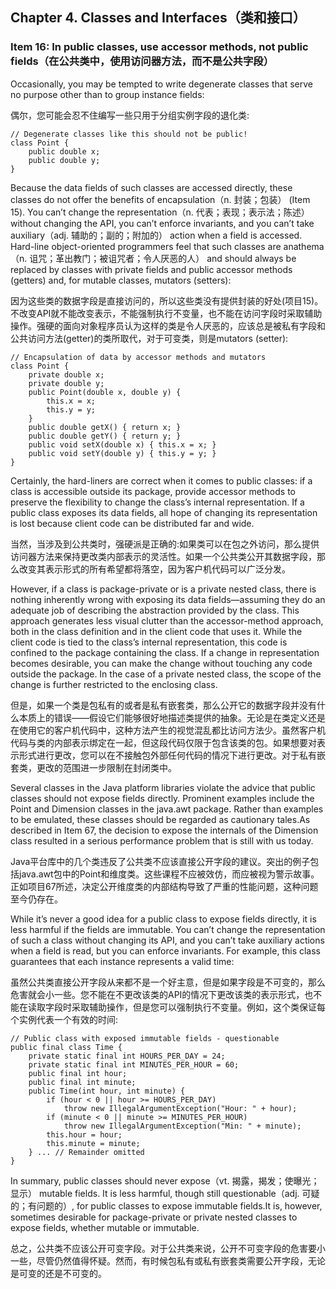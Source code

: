 ## Chapter 4. Classes and Interfaces（类和接口）

### Item 16: In public classes, use accessor methods, not public fields（在公共类中，使用访问器方法，而不是公共字段）

Occasionally, you may be tempted to write degenerate classes that serve no purpose other than to group instance fields:

偶尔，您可能会忍不住编写一些只用于分组实例字段的退化类:

```
// Degenerate classes like this should not be public!
class Point {
    public double x;
    public double y;
}
```

Because the data fields of such classes are accessed directly, these classes do not offer the benefits of encapsulation（n. 封装；包装） (Item 15). You can’t change the representation（n. 代表；表现；表示法；陈述） without changing the API, you can’t enforce invariants, and you can’t take auxiliary（adj. 辅助的；副的；附加的） action when a field is accessed. Hard-line object-oriented programmers feel that such classes are anathema（n. 诅咒；革出教门；被诅咒者；令人厌恶的人） and should always be replaced by classes with private fields and public accessor methods (getters) and, for mutable classes, mutators (setters):

因为这些类的数据字段是直接访问的，所以这些类没有提供封装的好处(项目15)。不改变API就不能改变表示，不能强制执行不变量，也不能在访问字段时采取辅助操作。强硬的面向对象程序员认为这样的类是令人厌恶的，应该总是被私有字段和公共访问方法(getter)的类所取代，对于可变类，则是mutators (setter):

```
// Encapsulation of data by accessor methods and mutators
class Point {
    private double x;
    private double y;
    public Point(double x, double y) {
        this.x = x;
        this.y = y;
    }
    public double getX() { return x; }
    public double getY() { return y; }
    public void setX(double x) { this.x = x; }
    public void setY(double y) { this.y = y; }
}
```

Certainly, the hard-liners are correct when it comes to public classes: if a class is accessible outside its package, provide accessor methods to preserve the flexibility to change the class’s internal representation. If a public class exposes its data fields, all hope of changing its representation is lost because client code can be distributed far and wide.

当然，当涉及到公共类时，强硬派是正确的:如果类可以在包之外访问，那么提供访问器方法来保持更改类内部表示的灵活性。如果一个公共类公开其数据字段，那么改变其表示形式的所有希望都将落空，因为客户机代码可以广泛分发。

However, if a class is package-private or is a private nested class, there is nothing inherently wrong with exposing its data fields—assuming they do an adequate job of describing the abstraction provided by the class. This approach generates less visual clutter than the accessor-method approach, both in the class definition and in the client code that uses it. While the client code is tied to the class’s internal representation, this code is confined to the package containing the class. If a change in representation becomes desirable, you can make the change without touching any code outside the package. In the case of a private nested class, the scope of the change is further restricted to the enclosing class.

但是，如果一个类是包私有的或者是私有嵌套类，那么公开它的数据字段并没有什么本质上的错误——假设它们能够很好地描述类提供的抽象。无论是在类定义还是在使用它的客户机代码中，这种方法产生的视觉混乱都比访问方法少。虽然客户机代码与类的内部表示绑定在一起，但这段代码仅限于包含该类的包。如果想要对表示形式进行更改，您可以在不接触包外部任何代码的情况下进行更改。对于私有嵌套类，更改的范围进一步限制在封闭类中。

Several classes in the Java platform libraries violate the advice that public classes should not expose fields directly. Prominent examples include the Point and Dimension classes in the java.awt package. Rather than examples to be emulated, these classes should be regarded as cautionary tales.As described in Item 67, the decision to expose the internals of the Dimension class resulted in a serious performance problem that is still with us today.

Java平台库中的几个类违反了公共类不应该直接公开字段的建议。突出的例子包括java.awt包中的Point和维度类。这些课程不应被效仿，而应被视为警示故事。正如项目67所述，决定公开维度类的内部结构导致了严重的性能问题，这种问题至今仍存在。

While it’s never a good idea for a public class to expose fields directly, it is less harmful if the fields are immutable. You can’t change the representation of such a class without changing its API, and you can’t take auxiliary actions when a field is read, but you can enforce invariants. For example, this class guarantees that each instance represents a valid time:

虽然公共类直接公开字段从来都不是一个好主意，但是如果字段是不可变的，那么危害就会小一些。您不能在不更改该类的API的情况下更改该类的表示形式，也不能在读取字段时采取辅助操作，但是您可以强制执行不变量。例如，这个类保证每个实例代表一个有效的时间:

```
// Public class with exposed immutable fields - questionable
public final class Time {
    private static final int HOURS_PER_DAY = 24;
    private static final int MINUTES_PER_HOUR = 60;
    public final int hour;
    public final int minute;
    public Time(int hour, int minute) {
        if (hour < 0 || hour >= HOURS_PER_DAY)
            throw new IllegalArgumentException("Hour: " + hour);
        if (minute < 0 || minute >= MINUTES_PER_HOUR)
            throw new IllegalArgumentException("Min: " + minute);
        this.hour = hour;
        this.minute = minute;
    } ... // Remainder omitted
}
```

In summary, public classes should never expose（vt. 揭露，揭发；使曝光；显示） mutable fields. It is less harmful, though still questionable（adj. 可疑的；有问题的）, for public classes to expose immutable fields.It is, however, sometimes desirable for package-private or private nested classes to expose fields, whether mutable or immutable.

总之，公共类不应该公开可变字段。对于公共类来说，公开不可变字段的危害要小一些，尽管仍然值得怀疑。然而，有时候包私有或私有嵌套类需要公开字段，无论是可变的还是不可变的。
